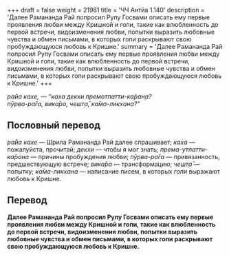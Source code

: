 +++
draft = false
weight = 21981
title = 'ЧЧ Антйа 1.140'
description = 'Далее Рамананда Рай попросил Рупу Госвами описать ему первые проявления любви между Кришной и гопи, такие как влюбленность до первой встречи, видоизменения любви, попытки выразить любовные чувства и обмен письмами, в которых гопи раскрывают свою пробуждающуюся любовь к Кришне.'
summary = 'Далее Рамананда Рай попросил Рупу Госвами описать ему первые проявления любви между Кришной и гопи, такие как влюбленность до первой встречи, видоизменения любви, попытки выразить любовные чувства и обмен письмами, в которых гопи раскрывают свою пробуждающуюся любовь к Кришне.'
+++

_ра̄йа кахе, — “каха декхи премотпатти-ка̄ран̣а?  
пӯрва-ра̄га, вика̄ра, чешт̣а̄, ка̄ма-ликхана?”_

## Пословный перевод

_ра̄йа_ _кахе_ — Шрила Рамананда Рай далее спрашивает; _каха_ — пожалуйста, прочитай; _декхи_ — чтобы я мог знать; _према_\-_утпатти_\-_ка̄ран̣а_ — причины пробуждения любви; _пӯрва_\-_ра̄га_ — привязанность, предшествующую встрече; _вика̄ра_ — трансформацию; _чешт̣а̄_ — попытку; _ка̄ма_\-_ликхана_ — написание писем, в которых _гопи_ выражают любовь к Кришне.

## Перевод

**Далее Рамананда Рай попросил Рупу Госвами описать ему первые проявления любви между Кришной и гопи, такие как влюбленность до первой встречи, видоизменения любви, попытки выразить любовные чувства и обмен письмами, в которых гопи раскрывают свою пробуждающуюся любовь к Кришне.**
